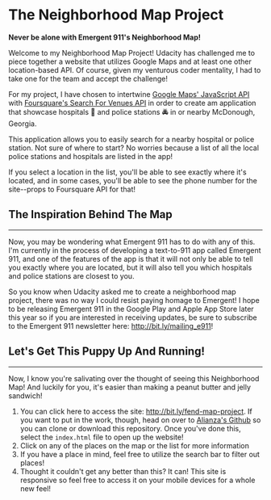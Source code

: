 # The Neighborhood Map Project
**Never be alone with Emergent 911's Neighborhood Map!**

Welcome to my Neighborhood Map Project! Udacity has challenged me to piece together a website that utilizes Google Maps and at least one other location-based API. Of course, given my venturous coder mentality, I had to take one for the team and accept the challenge!

For my project, I have chosen to intertwine [Google Maps' JavaScript API](http://bit.ly/2DTmniw) with [Foursquare's Search For Venues API](http://bit.ly/2I1X4x9) in order to create am application that showcase hospitals :hospital: and police stations :oncoming_police_car: in or nearby McDonough, Georgia.

This application allows you to easily search for a nearby hospital or police station. Not sure of where to start? No worries because a list of all the local police stations and hospitals are listed in the app!

If you select a location in the list, you'll be able to see exactly where it's located, and in some cases, you'll be able to see the phone number for the site--props to Foursquare API for that!

## The Inspiration Behind The Map
----------------------------------------------
Now, you may be wondering what Emergent 911 has to do with any of this. I'm currently in the process of developing a text-to-911 app called Emergent 911, and one of the features of the app is that it will not only be able to tell you exactly where you are located, but it will also tell you which hospitals and police stations are closest to you.

So you know when Udacity asked me to create a neighborhood map project, there was no way I could resist paying homage to Emergent! I hope to be releasing Emergent 911 in the Google Play and Apple App Store later this year so if you are interested in receiving updates, be sure to subscribe to the Emergent 911 newsletter here: http://bit.ly/mailing_e911!

## Let's Get This Puppy Up And Running!
----------------------------------------------
Now, I know you're salivating over the thought of seeing this Neighborhood Map! And luckily for you, it's easier than making a peanut butter and jelly sandwich!

1. You can click here to access the site:  http://bit.ly/fend-map-project. If you want to put in the work, though, head on over to [Alianza's Github](https://github.com/alianza-clyne/neighborhood-map-project) so you can clone or download this repository. Once you've done this, select the ```index.html``` file to open up the website!
2. Click on any of the places on the map or the list for more information
3. If you have a place in mind, feel free to utilize the search bar to filter out places!
4. Thought it couldn't get any better than this? It can! This site is responsive so feel free to access it on your mobile devices for a whole new feel!
